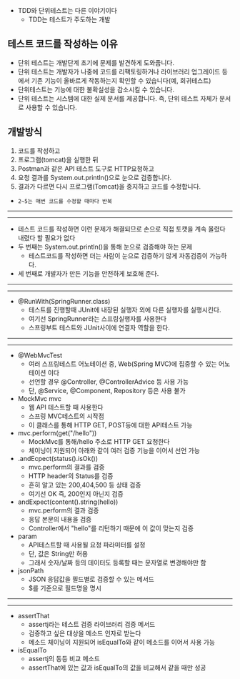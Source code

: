 - TDD와 단위테스트는 다른 이야기이다
  - TDD는 테스트가 주도하는 개발
## 테스트 코드를 작성하는 이유
- 단위 테스트는 개발단계 초기에 문제를 발견하게 도와줍니다.
- 단위 테스트는 개발자가 나중에 코드를 리팩토링하거나 라이브러리 업그레이드 등에서 기존 기능이 올바르게 작동하는지 확인할 수 있습니다(예, 회귀테스트)
- 단위테스트는 기능에 대한 불확실성을 감소시킬 수 있습니다.
- 단위 테스트는 시스템에 대한 실제 문서를 제공합니다. 즉, 단위 테스트 자체가 문서로 사용할 수 있습니다.
## 개발방식
1. 코드를 작성하고
2. 프로그램(tomcat)을 실행한 뒤
3. Postman과 같은 API 테스트 도구로 HTTP요청하고
4. 요청 결과를 System.out.println()으로 눈으로 검증합니다.
5. 결과가 다르면 다시 프로그램(Tomcat)을 중지하고 코드를 수정합니다.
- `2~5는 매번 코드를 수정할 때마다 반복`
---
---
- 테스트 코드를 작성하면 이런 문제가 해결되므로 손으로 직접 토캣을 계속 올렸다 내렸다 할 필요가 없다
- 두 번째는 System.out.println()을 통해 눈으로 검증해야 하는 문제
  - 테스트코드를 작성하면 더는 사람이 눈으로 검증하기 않게 자동검증이 가능하다.
- 세 번째로 개발자가 만든 기능을 안전하게 보호해 준다.
---
---
- @RunWith(SpringRunner.class)
  - 테스트를 진행할때 JUnit에 내장된 실행자 외에 다른 실행자를 실행시킨다.
  - 여기선 SpringRunner라는 스프링실행자를 사용한다
  - 스프링부트 테스트와 JUnit사이에 연결자 역할을 한다.
---
---
- @WebMvcTest
  - 여러 스프링테스트 어노테이션 중, Web(Spring MVC)에 집중할 수 있는 어노테이션 이다
  - 선언할 경우 @Controller, @ControllerAdvice 등 사용 가능
  - 단, @Service, @Component, Repository 등은 사용 불가
- MockMvc mvc
  - 웹 API 테스트할 때 사용한다
  - 스프링 MVC테스트의 시작점
  - 이 클래스를 통해 HTTP GET, POST등에 대한 API테스트 가능
- mvc.perform(get("/hello"))
  - MockMvc를 통해/hello 주소로 HTTP GET 요청한다
  - 체이닝이 지원되어 아래와 같이 여러 검증 기능을 이어서 선언 가능
- .andEcpect(status().isOk())
  - mvc.perform의 결과를 검증
  - HTTP header의 Status를 검증
  - 흔히 알고 있는 200,404,500 등 상태 검증
  - 여기선 OK 즉, 200인지 아닌지 검증
- andExpect(content().string(hello))
  - mvc.perform의 결과 검증
  - 응답 본문의 내용을 검증
  - Controller에서 "hello"를 리턴하기 때문에 이 값이 맞는지 검증
- param
  - API테스트할 때 사용될 요청 파라미터를 설정
  - 단, 값은 String만 허용
  - 그래서 숫자/날짜 등의 데이터도 등록할 때는 문자열로 변경해야만 함
- jsonPath
  - JSON 응답값을 필드별로 검증할 수 있는 메서드
  - $를 기준으로 필드명을 명시
---
---
- assertThat
  - assertj라는 테스트 검증 라이브러리 검증 메서드
  - 검증하고 싶은 대상을 메소드 인자로 받는다
  - 메소드 체이닝이 지원되어 isEqualTo와 같이 메소드를 이어서 사용 가능
- isEqualTo
  - assertj의 동등 비교 메소드
  - assertThat에 있는 값과 isEqualTo의 값을 비교해서 같을 때만 성공